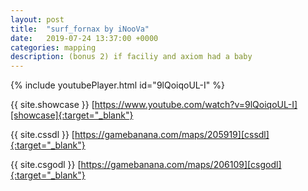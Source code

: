 ```yaml
---
layout: post
title:  "surf_fornax by iNooVa"
date:   2019-07-24 13:37:00 +0000
categories: mapping
description: (bonus 2) if faciliy and axiom had a baby
---
```


{% include youtubePlayer.html id="9lQoiqoUL-I" %}

{{ site.showcase }} [https://www.youtube.com/watch?v=9lQoiqoUL-I][showcase]{:target="_blank"}

{{ site.cssdl }} [https://gamebanana.com/maps/205919][cssdl]{:target="_blank"}

{{ site.csgodl }} [https://gamebanana.com/maps/206109][csgodl]{:target="_blank"}

[showcase]: https://www.youtube.com/watch?v=9lQoiqoUL-I
[cssdl]: https://gamebanana.com/maps/205919
[csgodl]: https://gamebanana.com/maps/206109
